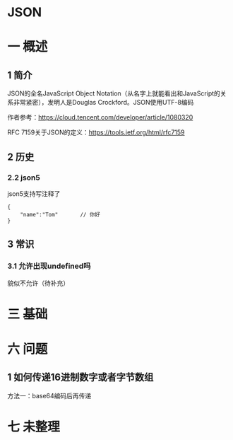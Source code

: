 # JSON

# 一 概述

## 1 简介
JSON的全名JavaScript Object Notation（从名字上就能看出和JavaScript的关系非常紧密），发明人是Douglas Crockford。JSON使用UTF-8编码

作者参考：https://cloud.tencent.com/developer/article/1080320

RFC 7159关于JSON的定义：https://tools.ietf.org/html/rfc7159

## 2 历史
### 2.2 json5
json5支持写注释了

```json5
{
    "name":"Tom"       // 你好
}
```

## 3 常识
### 3.1 允许出现undefined吗
貌似不允许（待补充）

# 三 基础

# 六 问题
## 1 如何传递16进制数字或者字节数组
方法一：base64编码后再传递

# 七 未整理
